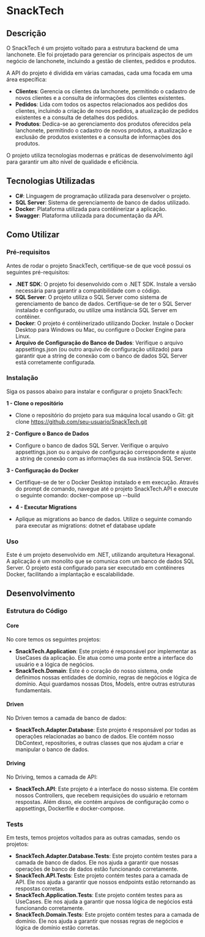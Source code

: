 # SnackTech

## Descrição

O SnackTech é um projeto voltado para a estrutura backend de uma lanchonete. Ele foi projetado para gerenciar os principais aspectos de um negócio de lanchonete, incluindo a gestão de clientes, pedidos e produtos.

A API do projeto é dividida em várias camadas, cada uma focada em uma área específica:

- **Clientes**: Gerencia os clientes da lanchonete, permitindo o cadastro de novos clientes e a consulta de informações dos clientes existentes.
- **Pedidos**: Lida com todos os aspectos relacionados aos pedidos dos clientes, incluindo a criação de novos pedidos, a atualização de pedidos existentes e a consulta de detalhes dos pedidos.
- **Produtos**: Dedica-se ao gerenciamento dos produtos oferecidos pela lanchonete, permitindo o cadastro de novos produtos, a atualização e exclusão de produtos existentes e a consulta de informações dos produtos.

O projeto utiliza tecnologias modernas e práticas de desenvolvimento ágil para garantir um alto nível de qualidade e eficiência.

## Tecnologias Utilizadas

- **C#**: Linguagem de programação utilizada para desenvolver o projeto.
- **SQL Server**: Sistema de gerenciamento de banco de dados utilizado.
- **Docker**: Plataforma utilizada para contêinerizar a aplicação.
- **Swagger**: Plataforma utilizada para documentação da API.

## Como Utilizar

### Pré-requisitos

Antes de rodar o projeto SnackTech, certifique-se de que você possui os seguintes pré-requisitos:

- **.NET SDK**: O projeto foi desenvolvido com o .NET SDK. Instale a versão necessária para garantir a compatibilidade com o código.
- **SQL Server**: O projeto utiliza o SQL Server como sistema de gerenciamento de banco de dados. Certifique-se de ter o SQL Server instalado e configurado, ou utilize uma instância SQL Server em contêiner.
- **Docker**: O projeto é contêinerizado utilizando Docker. Instale o Docker Desktop para Windows ou Mac, ou configure o Docker Engine para Linux.
- **Arquivo de Configuração do Banco de Dados**: Verifique o arquivo appsettings.json (ou outro arquivo de configuração utilizado) para garantir que a string de conexão com o banco de dados SQL Server está corretamente configurada.

### Instalação

Siga os passos abaixo para instalar e configurar o projeto SnackTech:

**1 - Clone o repositório** 
- Clone o repositório do projeto para sua máquina local usando o Git: git clone https://github.com/seu-usuario/SnackTech.git

**2 - Configure o Banco de Dados** 
- Configure o banco de dados SQL Server. Verifique o arquivo appsettings.json ou o arquivo de configuração correspondente e ajuste a string de conexão com as informações da sua instância SQL Server.

**3 - Configuração do Docker** 
- Certifique-se de ter o Docker Desktop instalado e em execução. Através do prompt de comando, navegue até o projeto SnackTech.API e execute o seguinte comando: docker-compose up --build

- **4 - Executar Migrations** 
- Aplique as migrations ao banco de dados. Utilize o seguinte comando para executar as migrations: dotnet ef database update

### Uso

Este é um projeto desenvolvido em .NET, utilizando arquitetura Hexagonal. A aplicação é um monolito que se comunica com um banco de dados SQL Server. O projeto está configurado para ser executado em contêineres Docker, facilitando a implantação e escalabilidade.

## Desenvolvimento

### Estrutura do Código

#### Core
No core temos os seguintes projetos:
- **SnackTech.Application**: Este projeto é responsável por implementar as UseCases da aplicação. Ele atua como uma ponte entre a interface do usuário e a lógica de negócios.
- **SnackTech.Domain**: Este é o coração do nosso sistema, onde definimos nossas entidades de domínio, regras de negócios e lógica de domínio. Aqui guardamos nossas Dtos, Models, entre outras estruturas fundamentais.

#### Driven
No Driven temos a camada de banco de dados:
- **SnackTech.Adapter.Database**: Este projeto é responsável por todas as operações relacionadas ao banco de dados. Ele contém nosso DbContext, repositories, e outras classes que nos ajudam a criar e manipular o banco de dados.

#### Driving
No Driving, temos a camada de API:
- **SnackTech.API**: Este projeto é a interface do nosso sistema. Ele contém nossos Controllers, que recebem requisições do usuário e retornam respostas. Além disso, ele contém arquivos de configuração como o appsettings, Dockerfile e docker-compose.

### Tests
Em tests, temos projetos voltados para as outras camadas, sendo os projetos:

- **SnackTech.Adapter.Database.Tests**: Este projeto contém testes para a camada de banco de dados. Ele nos ajuda a garantir que nossas operações de banco de dados estão funcionando corretamente.
- **SnackTech.API.Tests**: Este projeto contém testes para a camada de API. Ele nos ajuda a garantir que nossos endpoints estão retornando as respostas corretas.
- **SnackTech.Application.Tests**: Este projeto contém testes para as UseCases. Ele nos ajuda a garantir que nossa lógica de negócios está funcionando corretamente.
- **SnackTech.Domain.Tests**: Este projeto contém testes para a camada de domínio. Ele nos ajuda a garantir que nossas regras de negócios e lógica de domínio estão corretas.
